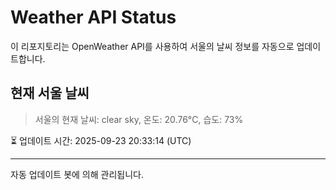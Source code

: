 
# Weather API Status

이 리포지토리는 OpenWeather API를 사용하여 서울의 날씨 정보를 자동으로 업데이트합니다.

## 현재 서울 날씨
> 서울의 현재 날씨: clear sky, 온도: 20.76°C, 습도: 73%

⏳ 업데이트 시간: 2025-09-23 20:33:14 (UTC)

---
자동 업데이트 봇에 의해 관리됩니다.
